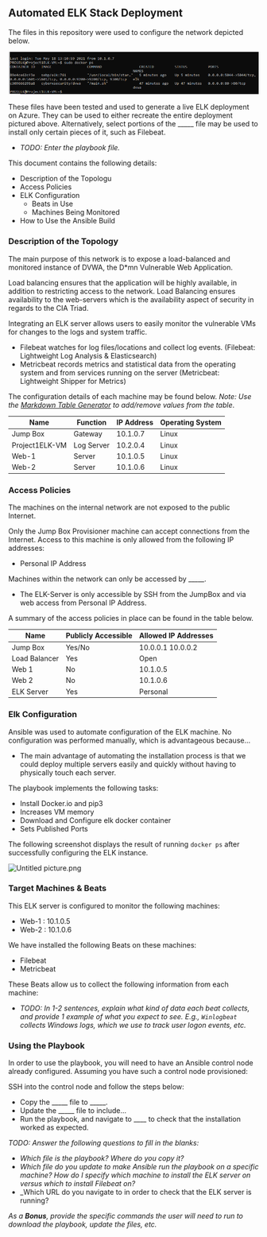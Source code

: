 ## Automated ELK Stack Deployment

The files in this repository were used to configure the network depicted below.

![](https://github.com/QLM69/Project-1/blob/9132f35a4f1ec51e1658911ba5322577876076c7/Untitled%20picture.png)

These files have been tested and used to generate a live ELK deployment on Azure. They can be used to either recreate the entire deployment pictured above. Alternatively, select portions of the _____ file may be used to install only certain pieces of it, such as Filebeat.

  - _TODO: Enter the playbook file._

This document contains the following details:
- Description of the Topologu
- Access Policies
- ELK Configuration
  - Beats in Use
  - Machines Being Monitored
- How to Use the Ansible Build


### Description of the Topology

The main purpose of this network is to expose a load-balanced and monitored instance of DVWA, the D*mn Vulnerable Web Application.

Load balancing ensures that the application will be highly available, in addition to restricting access to the network. Load Balancing ensures availability to the web-servers which is the availability aspect of security in regards to the CIA Triad.

Integrating an ELK server allows users to easily monitor the vulnerable VMs for changes to the logs and system traffic.
- Filebeat watches for log files/locations and collect log events. (Filebeat: Lightweight Log Analysis & Elasticsearch)
- Metricbeat records metrics and statistical data from the operating system and from services running on the server (Metricbeat: Lightweight Shipper for Metrics)

The configuration details of each machine may be found below.
_Note: Use the [Markdown Table Generator](http://www.tablesgenerator.com/markdown_tables) to add/remove values from the table_.

| Name           | Function   | IP Address | Operating System |
|----------------|------------|------------|------------------|
| Jump Box       | Gateway    | 10.1.0.7   | Linux            |
| Project1ELK-VM | Log Server | 10.2.0.4   | Linux            |
| Web-1          | Server     | 10.1.0.5   | Linux            |
| Web-2          | Server     | 10.1.0.6   | Linux            |

### Access Policies

The machines on the internal network are not exposed to the public Internet. 

Only the Jump Box Provisioner machine can accept connections from the Internet. Access to this machine is only allowed from the following IP addresses:
- Personal IP Address

Machines within the network can only be accessed by _____.
- The ELK-Server is only accessible by SSH from the JumpBox and via web access from Personal IP Address.

A summary of the access policies in place can be found in the table below.

| Name           | Publicly Accessible | Allowed IP Addresses |
|----------------|---------------------|----------------------|
| Jump Box       | Yes/No              | 10.0.0.1 10.0.0.2    |
| Load Balancer  | Yes                 | Open                 |
| Web 1          | No                  | 10.1.0.5             |
| Web 2          | No                  | 10.1.0.6             |
| ELK Server     | Yes                 | Personal             |

### Elk Configuration

Ansible was used to automate configuration of the ELK machine. No configuration was performed manually, which is advantageous because...

- The main advantage of automating the installation process is that we could deploy multiple servers easily and quickly without having to physically touch each server.

The playbook implements the following tasks:
- Install Docker.io and pip3
- Increases VM memory
- Download and Configure elk docker container
- Sets Published Ports

The following screenshot displays the result of running `docker ps` after successfully configuring the ELK instance.

![Untitled picture.png](Images/docker_ps_output.png)


### Target Machines & Beats
This ELK server is configured to monitor the following machines:
- Web-1 : 10.1.0.5
- Web-2 : 10.1.0.6

We have installed the following Beats on these machines:
- Filebeat
- Metricbeat

These Beats allow us to collect the following information from each machine:
- _TODO: In 1-2 sentences, explain what kind of data each beat collects, and provide 1 example of what you expect to see. E.g., `Winlogbeat` collects Windows logs, which we use to track user logon events, etc._

### Using the Playbook
In order to use the playbook, you will need to have an Ansible control node already configured. Assuming you have such a control node provisioned: 

SSH into the control node and follow the steps below:
- Copy the _____ file to _____.
- Update the _____ file to include...
- Run the playbook, and navigate to ____ to check that the installation worked as expected.

_TODO: Answer the following questions to fill in the blanks:_
- _Which file is the playbook? Where do you copy it?_
- _Which file do you update to make Ansible run the playbook on a specific machine? How do I specify which machine to install the ELK server on versus which to install Filebeat on?_
- _Which URL do you navigate to in order to check that the ELK server is running?

_As a **Bonus**, provide the specific commands the user will need to run to download the playbook, update the files, etc._
